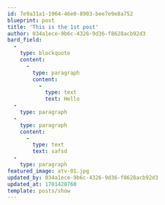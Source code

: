 ```yaml
---
id: 7e9a31a1-1964-46e0-8903-bee7e9e8a752
blueprint: post
title: 'This is the 1st post'
author: 034a1ece-9b6c-4326-9d36-f8628acb92d3
bard_field:
  -
    type: blockquote
    content:
      -
        type: paragraph
        content:
          -
            type: text
            text: Hello
  -
    type: paragraph
  -
    type: paragraph
    content:
      -
        type: text
        text: safsd
  -
    type: paragraph
featured_image: atv-01.jpg
updated_by: 034a1ece-9b6c-4326-9d36-f8628acb92d3
updated_at: 1701420760
template: posts/show
---
```

